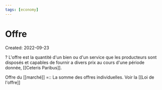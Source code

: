 ```yaml
---
tags: [economy]
---
```

# Offre
Created: 2022-09-23

?
L'offre est la quantité d'un bien ou d'un service que les producteurs sont disposés et capables de fournir a divers prix au cours d'une période donnée, [[Ceteris Paribus]].
<!--SR:!2024-04-16,345,250-->

Offre du [[marché]] =:: La somme des offres individuelles. Voir la [[Loi de l'offre]]
<!--SR:!2025-05-17,663,310-->
